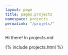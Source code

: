 ```yaml
---
layout: page
title: pages.projects
namespace: projects
permalink: "/projets/"
---
```

Hi there! In projects.md



{% include projects.html %}
